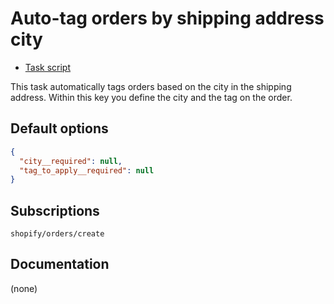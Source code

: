 # Auto-tag orders by shipping address city

* [Task script](./script.liquid)

This task automatically tags orders based on the city in the shipping address. Within this key you define the city and the tag on the order.

## Default options

```json
{
  "city__required": null,
  "tag_to_apply__required": null
}
```

## Subscriptions

```liquid
shopify/orders/create
```

## Documentation

(none)